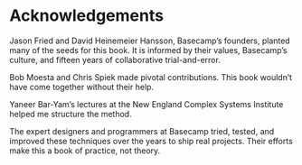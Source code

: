 # Acknowledgements

Jason Fried and David Heinemeier Hansson, Basecamp’s founders, planted many of the seeds for this book. It is informed by their values, Basecamp’s culture, and fifteen years of collaborative trial-and-error.

Bob Moesta and Chris Spiek made pivotal contributions. This book wouldn’t have come together without their help.

Yaneer Bar-Yam’s lectures at the New England Complex Systems Institute helped me structure the method.

The expert designers and programmers at Basecamp tried, tested, and improved these techniques over the years to ship real projects. Their efforts make this a book of practice, not theory.